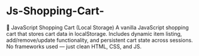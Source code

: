 # Js-Shopping-Cart-
🛒 JavaScript Shopping Cart (Local Storage) A vanilla JavaScript shopping cart that stores cart data in localStorage. Includes dynamic item listing, add/remove/update functionality, and persistent cart state across sessions. No frameworks used — just clean HTML, CSS, and JS.
